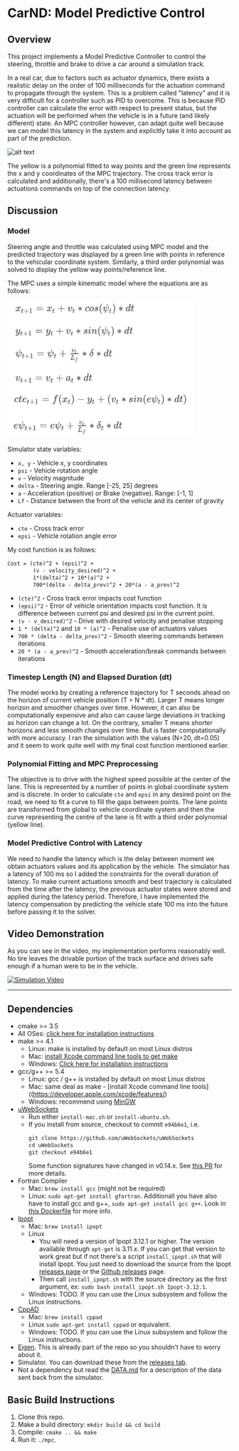 # CarND: Model Predictive Control

[//]: # (Image References)

[overview]: ./images/overview.gif "Overview"
[mpc-model-equations]: ./images/mpc-model-equations.png "Model"

Overview
---

This project implements a Model Predictive Controller to control the steering, throttle and brake to drive a car around a simulation track. 

In a real car, due to factors such as actuator dynamics, there exists a realistic delay on the order of 100 milliseconds for the actuation command to propagate through the system. This is a problem called "latency" and it is very difficult for a controller such as PID to overcome. This is because PID controller can calculate the error with respect to present status, but the actuation will be performed when the vehicle is in a future (and likely different) state. An MPC controller however, can adapt quite well because we can model this latency in the system and explicitly take it into account as part of the prediction. 

![alt text][overview]

The yellow is a polynomial fitted to way points and the green line represents the x and y coordinates of the MPC trajectory. The cross track error is calculated and additionally, there's a 100 millisecond latency between actuations commands on top of the connection latency. 

Discussion
---

### Model

Steering angle and throttle was calculated using MPC model and the predicted trajectory was displayed by a green line with points in reference to the vehicular coordinate system. Similarly, a third order polynomial was solved to display the yellow way points/reference line. 

The MPC uses a simple kinematic model where the equations are as follows:

![alt text][mpc-model-equations]

Simulator state variables:
* `x, y` - Vehicle x, y coordinates
* `psi` - Vehicle rotation angle
* `v` - Velocity magnitude
* `delta` - Steering angle. Range [-25, 25] degrees
* `a` - Acceleration (positive) or Brake (negative). Range: [-1, 1]
* `Lf` - Distance between the front of the vehicle and its center of gravity

Actuator variables:
* `cte` - Cross track error
* `epsi` - Vehicle rotation angle error

My cost function is as follows:
```
Cost = (cte)^2 + (epsi)^2 + 
        (v - velocity_desired)^2 + 
        1*(delta)^2 + 10*(a)^2 + 
        700*(delta - delta_prev)^2 + 20*(a - a_prev)^2
```

* `(cte)^2` - Cross track error impacts cost function 
* `(epsi)^2` - Error of vehicle orientation impacts cost function. It is difference between current psi and desired psi in the current point.
* `(v - v_desired)^2` - Drive with desired velocity and penalise stopping
* `1 * (delta)^2` and `10 * (a)^2` - Penalise use of actuators values
* `700 * (delta - delta_prev)^2` - Smooth steering commands between iterations
* `20 * (a - a_prev)^2` - Smooth acceleration/break commands between iterations

### Timestep Length (N) and Elapsed Duration (dt)

The model works by creating a reference trajectory for T seconds ahead on the horizon of current vehicle position (T = N * dt). Larger T means longer horizon and smoother changes over time. However, it can also be computationally expensive and also can cause large deviations in tracking as  horizon can change a lot. On the contrary, smaller T means shorter horizons and less smooth changes over time. But is faster computationally with more accuracy. I ran the simulation with the values (N=20, dt=0.05) and it seem to work quite well with my final cost function mentioned earlier. 

### Polynomial Fitting and MPC Preprocessing

The objective is to drive with the highest speed possible at the center of the lane. This is represented by a number of points in global coordinate system and is discrete. In order to calculate `cte` and `epsi` in any desired point on the road, we need to fit a curve to fill the gaps between points. The lane points are transformed from global to vehicle coordinate system and then the curve representing the centre of the lane is fit with a third order polynomial (yellow line). 

### Model Predictive Control with Latency

We need to handle the latency which is the delay between moment we obtain actuators values and its application by the vehicle. The simulator has a latency of 100 ms so I added the constraints for the overall duration of latency. To make current actuations smooth and best trajectory is calculated from the time after the latency, the previous actuator states were stored and applied during the latency period. Therefore, I have implemented the latency compensation by predicting the vehicle state 100 ms into the future before passing it to the solver. 

Video Demonstration
---

As you can see in the video, my implementation performs reasonably well. No tire leaves the drivable portion of the track surface and drives safe enough if a human were to be in the vehicle.

[![Simulation Video](https://img.youtube.com/vi/idvprYhj9K4/0.jpg)](https://www.youtube.com/watch?v=idvprYhj9K4)

---

## Dependencies

* cmake >= 3.5
 * All OSes: [click here for installation instructions](https://cmake.org/install/)
* make >= 4.1
  * Linux: make is installed by default on most Linux distros
  * Mac: [install Xcode command line tools to get make](https://developer.apple.com/xcode/features/)
  * Windows: [Click here for installation instructions](http://gnuwin32.sourceforge.net/packages/make.htm)
* gcc/g++ >= 5.4
  * Linux: gcc / g++ is installed by default on most Linux distros
  * Mac: same deal as make - [install Xcode command line tools]((https://developer.apple.com/xcode/features/)
  * Windows: recommend using [MinGW](http://www.mingw.org/)
* [uWebSockets](https://github.com/uWebSockets/uWebSockets)
  * Run either `install-mac.sh` or `install-ubuntu.sh`.
  * If you install from source, checkout to commit `e94b6e1`, i.e.
    ```
    git clone https://github.com/uWebSockets/uWebSockets 
    cd uWebSockets
    git checkout e94b6e1
    ```
    Some function signatures have changed in v0.14.x. See [this PR](https://github.com/udacity/CarND-MPC-Project/pull/3) for more details.
* Fortran Compiler
  * Mac: `brew install gcc` (might not be required)
  * Linux: `sudo apt-get install gfortran`. Additionall you have also have to install gcc and g++, `sudo apt-get install gcc g++`. Look in [this Dockerfile](https://github.com/udacity/CarND-MPC-Quizzes/blob/master/Dockerfile) for more info.
* [Ipopt](https://projects.coin-or.org/Ipopt)
  * Mac: `brew install ipopt`
  * Linux
    * You will need a version of Ipopt 3.12.1 or higher. The version available through `apt-get` is 3.11.x. If you can get that version to work great but if not there's a script `install_ipopt.sh` that will install Ipopt. You just need to download the source from the Ipopt [releases page](https://www.coin-or.org/download/source/Ipopt/) or the [Github releases](https://github.com/coin-or/Ipopt/releases) page.
    * Then call `install_ipopt.sh` with the source directory as the first argument, ex: `sudo bash install_ipopt.sh Ipopt-3.12.1`. 
  * Windows: TODO. If you can use the Linux subsystem and follow the Linux instructions.
* [CppAD](https://www.coin-or.org/CppAD/)
  * Mac: `brew install cppad`
  * Linux `sudo apt-get install cppad` or equivalent.
  * Windows: TODO. If you can use the Linux subsystem and follow the Linux instructions.
* [Eigen](http://eigen.tuxfamily.org/index.php?title=Main_Page). This is already part of the repo so you shouldn't have to worry about it.
* Simulator. You can download these from the [releases tab](https://github.com/udacity/self-driving-car-sim/releases).
* Not a dependency but read the [DATA.md](./DATA.md) for a description of the data sent back from the simulator.

## Basic Build Instructions

1. Clone this repo.
2. Make a build directory: `mkdir build && cd build`
3. Compile: `cmake .. && make`
4. Run it: `./mpc`.